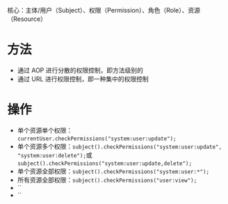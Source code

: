 核心：主体/用户（Subject）、权限（Permission）、角色（Role）、资源（Resource）

# 方法
* 通过 AOP 进行分散的权限控制，即方法级别的
* 通过 URL 进行权限控制，即一种集中的权限控制

# 操作
* 单个资源单个权限：`currentUser.checkPermissions("system:user:update");`
* 单个资源多个权限：`subject().checkPermissions("system:user:update", "system:user:delete");`或`subject().checkPermissions("system:user:update,delete");`
* 单个资源全部权限：`subject().checkPermissions("system:user:*");`
* 所有资源全部权限：`subject().checkPermissions("user:view");`
* ``
* ``
